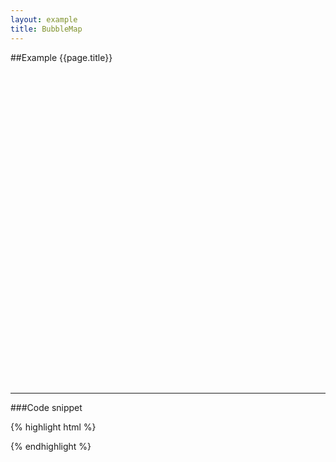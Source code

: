```yaml
---
layout: example
title: BubbleMap
---
```


##Example {{page.title}}

<div id="placeholder" class="example-placeholder"  style="width:720px; height:500px; padding-top:0;"></div>

---

###Code snippet

{% highlight html %}
<div id="placeholder" width="600px" height="400px"></div>
<script>
var wsReader = new WSReader.WSReader().getReader();
Vizabi.Reader.extend("waffle", wsReader);

Vizabi._globals.ext_resources = {
  host: "https://waffle-server.gapminder.org",
  preloadPath: "/api/vizabi/",
  dataPath: "/api/ddf/",
  shapePath: "/preview/data/mc_precomputed_shapes.json"
};

Vizabi("BubbleMap", document.getElementById("placeholder"), {
  "state": {
    "time": {
      "startOrigin": "1800",
      "endOrigin": "2015",
      "value": "2015",
      "dim": "time"
    },
    "entities": {
      "dim": "geo",
      "show": {
        "is--country": true
      }
    },
    "entities_colorlegend": {
      "dim": "world_4region"
    },
    "entities_tags": {
      "dim": "tag"
    },
    "marker": {
      "space": ["entities", "time"],
      "label": {
        "use": "property",
        "which": "name"
      },
      "size": {
        "use": "indicator",
        "which": "population_total",
        "scaleType": "linear",
        "domainMin": 15,
        "domainMax": 1400000000,
        "allow": {
          "scales": ["linear"]
        }
      },
      "hook_lat": {
        "use": "property",
        "which": "latitude",
        "_important": true
      },
      "hook_lng": {
        "use": "property",
        "which": "longitude",
        "_important": true
      },
      "color": {
        "use": "property",
        "which": "world_4region",
        "scaleType": "ordinal",
        "syncModels": ["marker_colorlegend"]
      }
    },
    "marker_colorlegend":{
      "space": ["entities_colorlegend"],
      "opacityRegular": 0.8,
      "opacityHighlightDim": 0.3,
      "label": {
        "use": "property",
        "which": "name"
      },
      "hook_rank": {
        "use": "property",
        "which": "rank"
      },
      "hook_geoshape": {
        "use": "property",
        "which": "shape_lores_svg"
      }
    },
    "marker_tags": {
      "space": ["entities_tags"],
      "label": {
        "use": "property",
        "which": "name"
      },
      "hook_parent": {
        "use": "property",
        "which": "parent"
      }
    }
  },
  "ui": {
    "datawarning": {
      "doubtDomain": [1800, 1950, 2015],
      "doubtRange": [1.0, 0.3, 0.2]
    },
    "map": {
      "scale": 1,
      "preserveAspectRatio": false,
      "offset": {
        "top": 0.05,
        "bottom": -0.12
      }
    },
    "splash": true
  },
  "data": {
    "reader": "waffle",
    "path": "https://waffle-server-stage.gapminderdev.org/api/ddf"
  },
  "locale": {
    "filePath": "/preview/data/translation/"
  },
});
</script>
{% endhighlight %}

<script defer>
var wsReader = new WSReader.WSReader().getReader();
Vizabi.Reader.extend("waffle", wsReader);

Vizabi._globals.ext_resources = {
  host: "https://waffle-server.gapminder.org",
  preloadPath: "/api/vizabi/",
  dataPath: "/api/ddf/",
  shapePath: "/preview/data/mc_precomputed_shapes.json"
};

Vizabi("BubbleMap", document.getElementById("placeholder"), {
  "state": {
    "time": {
      "startOrigin": "1800",
      "endOrigin": "2015",
      "value": "2015",
      "dim": "time"
    },
    "entities": {
      "dim": "geo",
      "show": {
        "is--country": true
      }
    },
    "entities_colorlegend": {
      "dim": "world_4region"
    },
    "entities_tags": {
      "dim": "tag"
    },
    "marker": {
      "space": ["entities", "time"],
      "label": {
        "use": "property",
        "which": "name"
      },
      "size": {
        "use": "indicator",
        "which": "population_total",
        "scaleType": "linear",
        "domainMin": 15,
        "domainMax": 1400000000,
        "allow": {
          "scales": ["linear"]
        }
      },
      "hook_lat": {
        "use": "property",
        "which": "latitude",
        "_important": true
      },
      "hook_lng": {
        "use": "property",
        "which": "longitude",
        "_important": true
      },
      "color": {
        "use": "property",
        "which": "world_4region",
        "scaleType": "ordinal",
        "syncModels": ["marker_colorlegend"]
      }
    },
    "marker_colorlegend":{
      "space": ["entities_colorlegend"],
      "opacityRegular": 0.8,
      "opacityHighlightDim": 0.3,
      "label": {
        "use": "property",
        "which": "name"
      },
      "hook_rank": {
        "use": "property",
        "which": "rank"
      },
      "hook_geoshape": {
        "use": "property",
        "which": "shape_lores_svg"
      }
    },
    "marker_tags": {
      "space": ["entities_tags"],
      "label": {
        "use": "property",
        "which": "name"
      },
      "hook_parent": {
        "use": "property",
        "which": "parent"
      }
    }
  },
  "ui": {
    "datawarning": {
      "doubtDomain": [1800, 1950, 2015],
      "doubtRange": [1.0, 0.3, 0.2]
    },
    "map": {
      "scale": 1,
      "preserveAspectRatio": false,
      "offset": {
        "top": 0.05,
        "bottom": -0.12
      }
    },
    "splash": true
  },
  "data": {
    "reader": "waffle",
    "path": "https://waffle-server-stage.gapminderdev.org/api/ddf"
  },
  "locale": {
    "filePath": "/preview/data/translation/"
  },
});
</script>
